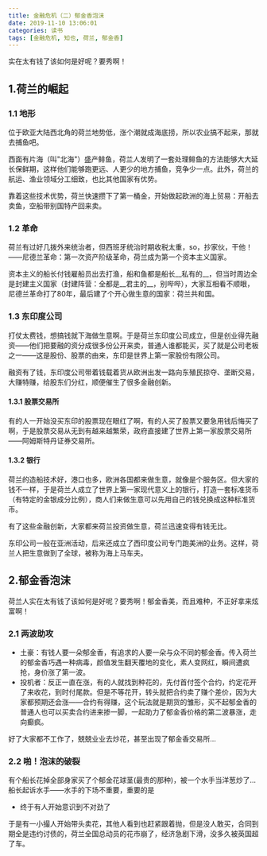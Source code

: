 ```yaml
---
title: 金融危机（二）郁金香泡沫
date: 2019-11-10 13:06:01
categories: 读书
tags: [金融危机, 知也, 荷兰, 郁金香]
---
```


实在太有钱了该如何是好呢？要秀啊！

<!--more-->

## 1.荷兰的崛起
### 1.1 地形
位于欧亚大陆西北角的荷兰地势低，涨个潮就成海底捞，所以农业搞不起来，那就去捕鱼吧。

西面有片海（叫"北海"）盛产鲱鱼，荷兰人发明了一套处理鲱鱼的方法能够大大延长保鲜期，这样他们能够跑更远、人更少的地方捕鱼，竞争少一点。此外，荷兰的航运、渔业领域分工细致，也比其他国家有优势。

靠着这些技术优势，荷兰快速攒下了第一桶金，开始做起欧洲的海上贸易：开船去卖鱼，空船带别国特产回来卖。

### 1.2 革命
荷兰有过好几拨外来统治者，但西班牙统治时期收税太重，so，抄家伙，干他！——尼德兰革命：第一次资产阶级革命，荷兰成为第一个资本主义国家。

资本主义的船长付钱雇船员出去打渔，船和鱼都是船长__私有的__，但当时周边全是封建主义国家（封建阵营：全都是__君主的__，别哔哔），大家互相看不顺眼，尼德兰革命打了80年，最后建了个开心做生意的国家：荷兰共和国。

### 1.3 东印度公司
打仗太费钱，想搞钱就下海做生意啊。于是荷兰东印度公司成立，但是创业得先融资——他们把要融的资分成很多份公开来卖，普通人谁都能买，买了就是公司老板之一——这是股份、股票的由来，东印是世界上第一家股份有限公司。

融资有了钱，东印度公司带着钱载着货从欧洲出发一路向东殖民掠夺、垄断交易，大赚特赚，给股东们分红，顺便催生了很多金融创新。

#### 1.3.1 股票交易所
有的人一开始没买东印的股票现在眼红了啊，有的人买了股票又要急用钱后悔买了啊，于是股票交易从无到有越来越繁荣，政府直接建了世界上第一家股票交易所——阿姆斯特丹证券交易所。

#### 1.3.2 银行
荷兰的造船技术好，港口也多，欧洲各国都来做生意，就像是个服务区。但大家的钱不一样，于是荷兰人成立了世界上第一家现代意义上的银行，打造一套标准货币（有特定的金银成分比例），商人们来做生意可以先用自己的钱兑换成这种标准货币。

有了这些金融创新，大家都来荷兰投资做生意，荷兰迅速变得有钱无比。

东印公司一般在亚洲活动，后来还成立了西印度公司专门跑美洲的业务。这样，荷兰人把生意做到了全球，被称为海上马车夫。

## 2.郁金香泡沫
荷兰人实在太有钱了该如何是好呢？要秀啊！郁金香美，而且难种，不正好拿来炫富啊！

### 2.1 两波助攻
- 土豪：有钱人要一朵郁金香，有追求的人要一朵与众不同的郁金香。传入荷兰的郁金香巧遇一种病毒，颜值发生翻天覆地的变化，素人变网红，瞬间遭疯抢，身价涨了第一波。
- 投机者：反正一直在涨，有的人就找到种花的，先付首付签个合约，约定花开了来收花，到时付尾款。但是不等花开，转头就把合约卖了赚个差价，因为大家都预期还会涨——合约有得赚，这个玩法就是期货的雏形，买不起郁金香的普通人也可以买卖合约进来掺一脚，一起助力了郁金香价格的第二波暴涨，走向癫疯。

好了大家都不工作了，兢兢业业去炒花，甚至出现了郁金香交易所...

### 2.2 啪！泡沫的破裂
有个船长花掉全部身家买了个郁金花球茎(最贵的那种)，被一个水手当洋葱炒了...船长起诉水手——水手的下场不重要，重要的是
- 终于有人开始意识到不对劲了

于是有一小撮人开始带头卖花，其他人看到也赶紧跟着抛，但是没人敢买，合同到期全是违约讨债的，荷兰全国总动员的花市崩了，经济急剧下滑，没多久被英国超了车。
